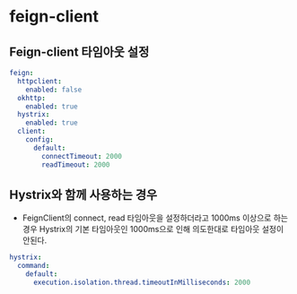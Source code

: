 # feign-client
## Feign-client 타임아웃 설정
```yaml
feign:
  httpclient:
    enabled: false
  okhttp:
    enabled: true
  hystrix:
    enabled: true
  client:
    config:
      default:
        connectTimeout: 2000
        readTimeout: 2000
```

## Hystrix와 함께 사용하는 경우
- FeignClient의 connect, read 타임아웃을 설정하더라고 1000ms 이상으로 하는 경우 Hystrix의 기본 타임아웃인 1000ms으로 인해 의도한대로 타임아웃 설정이 안된다.

```yaml
hystrix:
  command:
    default:
      execution.isolation.thread.timeoutInMilliseconds: 2000
```
